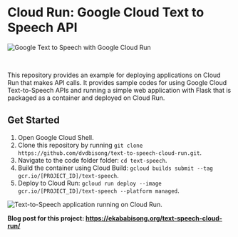 # Cloud Run: Google Cloud Text to Speech API

<p align="left">
    <img src="http://ekababisong.org/assets/text-to-speech-cloud-run/text-to-speech-cloud-run.svg" align="middle" alt="Google Text to Speech with Google Cloud Run">
</p>

<br>

This repository provides an example for deploying applications on Cloud Run that makes API calls.  It provides sample codes for using Google Cloud Text-to-Speech APIs and running a simple web application with Flask that is packaged as a container and deployed on Cloud Run.

## Get Started

1. Open Google Cloud Shell.
2. Clone this repository by running `git clone https://github.com/dvdbisong/text-to-speech-cloud-run.git`.
3. Navigate to the code folder folder: `cd text-speech`.
4. Build the container using Cloud Build: `gcloud builds submit --tag gcr.io/[PROJECT_ID]/text-speech`.
5. Deploy to Cloud Run: `gcloud run deploy --image gcr.io/[PROJECT_ID]/text-speech --platform managed`.

<p align="left">
    <img src="https://cdn-images-1.medium.com/max/1600/1*I19PxmSekLylg3_ZROa3nQ.png" align="middle" alt="Text-to-Speech application running on Cloud Run."/>
</p>

**Blog post for this project: <a href="https://ekababisong.org/text-speech-cloud-run/">https://ekababisong.org/text-speech-cloud-run/</a>**